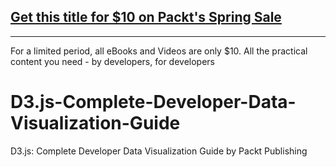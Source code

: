## [Get this title for $10 on Packt's Spring Sale](https://www.packt.com/V16466?utm_source=github&utm_medium=packt-github-repo&utm_campaign=spring_10_dollar_2022)
-----
For a limited period, all eBooks and Videos are only $10. All the practical content you need \- by developers, for developers

# D3.js-Complete-Developer-Data-Visualization-Guide
D3.js: Complete Developer Data Visualization Guide by Packt Publishing
